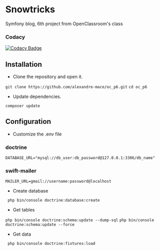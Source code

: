 # Snowtricks

Symfony blog, 6th project from OpenClassroom's class

### Codacy
[![Codacy Badge](https://api.codacy.com/project/badge/Grade/407116031a6a47a9a53df94da54b015d)](https://app.codacy.com/app/alexandre-mace/oc_p6?utm_source=github.com&utm_medium=referral&utm_content=alexandre-mace/oc_p6&utm_campaign=Badge_Grade_Dashboard)

## Installation 
* Clone the repository and open it.

`git clone https://github.com/alexandre-mace/oc_p6.git`
`cd oc_p6`

* Update dependencies.

`composer update`

## Configuration
* Customize the .env file

### doctrine

`DATABASE_URL="mysql://db_user:db_password@127.0.0.1:3306/db_name"`

### swift-mailer

`MAILER_URL=gmail://username:password@localhost`

* Create database 

` php bin/console doctrine:database:create`

* Get tables 

`php bin/console doctrine:schema:update --dump-sql`
`php bin/console doctrine:schema:update --force`

* Get data

` php bin/console doctrine:fixtures:load`

